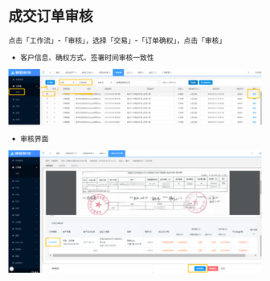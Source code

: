 # 成交订单审核

点击「工作流」-「审核」，选择「交易」-「订单确权」，点击「审核」

* 客户信息、确权方式、签署时间审核一致性



![](/assets/import.png成交)

* 审核界面

![](/assets/import.png123456)



